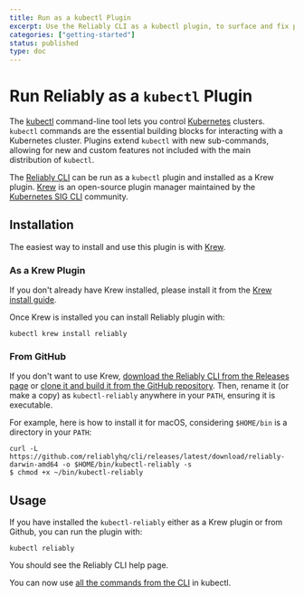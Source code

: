 ```yaml
---
title: Run as a kubectl Plugin
excerpt: Use the Reliably CLI as a kubectl plugin, to surface and fix potential reliability issues.
categories: ["getting-started"]
status: published
type: doc
---
```

# Run Reliably as a `kubectl` Plugin

The [kubectl](https://kubernetes.io/docs/reference/kubectl/overview/)
command-line tool lets you control
[Kubernetes](https://kubernetes.io/docs/home/) clusters. `kubectl` commands are
the essential building blocks for interacting with a Kubernetes cluster.
Plugins extend `kubectl` with new sub-commands, allowing for new  and custom
features not included with the main distribution of `kubectl`.

The [Reliably CLI][reliablyCLI] can be run as a `kubectl` plugin and installed
as a Krew plugin. [Krew][krew] is an open-source plugin manager maintained by
the [Kubernetes SIG CLI][sigcli] community.

[reliablyCLI]: https://github.com/reliablyhq/cli
[krew]: https://krew.sigs.k8s.io/
[sigcli]: https://github.com/kubernetes/community/tree/master/sig-cli

## Installation

The easiest way to install and use this plugin is with
[Krew](https://krew.sigs.k8s.io/docs/user-guide/quickstart/).

### As a Krew Plugin

If you don't already have Krew installed, please install it from the
[Krew install guide][krew-install].

[krew-install]: https://krew.sigs.k8s.io/docs/user-guide/setup/install/

Once Krew is installed you can install Reliably plugin with:

```console
kubectl krew install reliably
```

### From GitHub

If you don't want to use Krew, [download the Reliably CLI from the Releases page](https://github.com/reliablyhq/cli/releases/)
or [clone it and build it from the GitHub repository](https://github.com/reliablyhq/cli/).
Then, rename it (or make a copy) as `kubectl-reliably` anywhere in your `PATH`,
ensuring it is executable.

For example, here is how to install it for macOS, considering `$HOME/bin` is a
directory in your `PATH`:

```console
curl -L https://github.com/reliablyhq/cli/releases/latest/download/reliably-darwin-amd64 -o $HOME/bin/kubectl-reliably -s
$ chmod +x ~/bin/kubectl-reliably
```

## Usage

If you have installed the `kubectl-reliably` either as a Krew plugin or from
Github, you can run the plugin with:

```console
kubectl reliably
```

You should see the Reliably CLI help page.

You can now use [all the commands from the CLI][cli-ref] in kubectl.

[cli-ref]: /docs/reference/cli/
